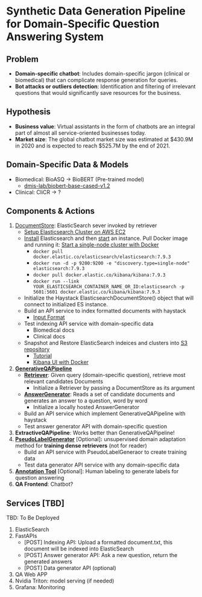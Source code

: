 # Synthetic Data Generation Pipeline for Domain-Specific Question Answering System

## Problem
- **Domain-specific chatbot**: Includes domain-specific jargon (clinical or biomedical) that can complicate response generation for queries.
- **Bot attacks or outliers detection**: Identification and filtering of irrelevant questions that would significantly save resources for the business.

## Hypothesis
- **Business value**: Virtual assistants in the form of chatbots are an integral part of almost all service-oriented businesses today. 
- **Market size**: The global chatbot market size was estimated at $430.9M in 2020 and is expected to reach $525.7M by the end of 2021.

## Domain-Specific Data & Models
- Biomedical: BioASQ -> BioBERT (Pre-trained model)
  - [dmis-lab/biobert-base-cased-v1.2](https://huggingface.co/dmis-lab/biobert-base-cased-v1.2)
- Clinical: CliCR -> ?

## Components & Actions
1. [DocumentStore](https://docs.haystack.deepset.ai/docs/document_store): ElasticSearch sever invoked by retriever
   - [Setup Elasticsearch Cluster on AWS EC2](https://rharshad.com/setup-elasticsearch-cluster-aws-ec2/)
   - [Install](https://www.elastic.co/guide/en/elasticsearch/reference/current/install-elasticsearch.html) Elasticsearch and then [start](https://www.elastic.co/guide/en/elasticsearch/reference/current/starting-elasticsearch.html) an instance. Pull Docker image and running it: [Start a single-node cluster with Docker](https://www.elastic.co/guide/en/elasticsearch/reference/current/docker.html#docker-cli-run-dev-mode)
     - `docker pull docker.elastic.co/elasticsearch/elasticsearch:7.9.3`
     - `docker run -d -p 9200:9200 -e "discovery.type=single-node" elasticsearch:7.9.3`
     - `docker pull docker.elastic.co/kibana/kibana:7.9.3`
     - `docker run --link YOUR_ELASTICSEARCH_CONTAINER_NAME_OR_ID:elasticsearch -p 5601:5601 docker.elastic.co/kibana/kibana:7.9.3`
   - Initialize the Haystack ElasticsearchDocumentStore() object that will connect to initialized ES instance.
   - Build an API service to index formatted documents with haystack
       - [Input Format](https://docs.haystack.deepset.ai/docs/document_store#input-format)
   - Test indexing API service with domain-specific data
       - Biomedical docs
       - Clinical docs
   - Snapshot and Restore ElasticSearch indeices and clusters into [S3 repository](https://www.elastic.co/guide/en/elasticsearch/reference/8.4/repository-s3.html)
     - [Tutorial](https://www.youtube.com/watch?v=1ZENLfY6Kkk)
     - [Kibana UI with Docker](https://www.elastic.co/guide/en/kibana/7.9/docker.html#_remove_docker_containers)
2. **[GenerativeQAPipeline](https://docs.haystack.deepset.ai/docs/ready_made_pipelines#generativeqapipeline)**
    - **[Retriever](https://docs.haystack.deepset.ai/docs/retriever)**: Given query (domain-specific question), retrieve most relevant candidates Documents
        - Initialize a Retriever by passing a DocumentStore as its argument
    - **[AnswerGenerator](https://docs.haystack.deepset.ai/docs/answer_generator)**: Reads a set of candidate documents and generates an answer to a question, word by word
        - Initialize a locally hosted AnswerGenerator
    - Build an API service which implement GenerativeQAPipeline with haystack
    - Test answer generator API with domain-specific question
3. **ExtractiveQAPipeline**: Works better than GenerativeQAPipeline!
4. **[PseudoLabelGenerator](https://docs.haystack.deepset.ai/docs/pseudo_label_generator)** [Optional]**:** unsupervised domain adaptation method for **training dense retrievers** (not for reader)
    - Build an API service with PseudoLabelGeneraor to create training data
    - Test data generator API service with any domain-specific data
5. **[Annotation Tool](https://docs.haystack.deepset.ai/docs/annotation)** [Optional]: Human labeling to generate labels for question answering
6. **QA Frontend**: Chatbot?

## Services [TBD]
TBD: To Be Deployed

1. ElasticSearch
2. FastAPIs
    - [POST] Indexing API: Upload a formatted document.txt, this document will be indexed into ElasticSearch
    - [POST] Answer generator API: Ask a new question, return the generated answers
    - [POST] Data generator API (optional)
3. QA Web APP
4. Nvidia Triton: model serving (if needed)
5. Grafana: Monitoring